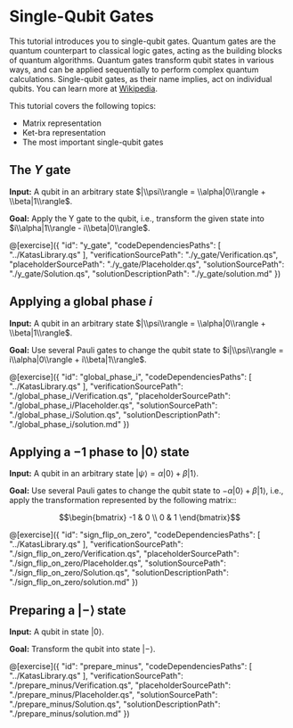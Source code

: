# Single-Qubit Gates

This tutorial introduces you to single-qubit gates. Quantum gates are the quantum counterpart to classical logic gates, acting as the building blocks of quantum algorithms. Quantum gates transform qubit states in various ways, and can be applied sequentially to perform complex quantum calculations. Single-qubit gates, as their name implies, act on individual qubits. You can learn more at [Wikipedia](https://en.wikipedia.org/wiki/Quantum_logic_gate).

This tutorial covers the following topics:

- Matrix representation
- Ket-bra representation
- The most important single-qubit gates

## The $Y$ gate

**Input:** A qubit in an arbitrary state $|\\psi\\rangle = \\alpha|0\\rangle + \\beta|1\\rangle$.

**Goal:** Apply the Y gate to the qubit, i.e., transform the given state into $i\\alpha|1\\rangle - i\\beta|0\\rangle$.

@[exercise]({
    "id": "y_gate",
    "codeDependenciesPaths": [
        "../KatasLibrary.qs"
    ],
    "verificationSourcePath": "./y_gate/Verification.qs",
    "placeholderSourcePath": "./y_gate/Placeholder.qs",
    "solutionSourcePath": "./y_gate/Solution.qs",
    "solutionDescriptionPath": "./y_gate/solution.md"
})

## Applying a global phase $i$

**Input:** A qubit in an arbitrary state $|\\psi\\rangle = \\alpha|0\\rangle + \\beta|1\\rangle$.

**Goal:** Use several Pauli gates to change the qubit state to $i|\\psi\\rangle = i\\alpha|0\\rangle + i\\beta|1\\rangle$.

@[exercise]({
    "id": "global_phase_i",
    "codeDependenciesPaths": [
        "../KatasLibrary.qs"
    ],
    "verificationSourcePath": "./global_phase_i/Verification.qs",
    "placeholderSourcePath": "./global_phase_i/Placeholder.qs",
    "solutionSourcePath": "./global_phase_i/Solution.qs",
    "solutionDescriptionPath": "./global_phase_i/solution.md"
})

## Applying a $-1$ phase to $|0\rangle$ state

**Input:** A qubit in an arbitrary state $|\psi\rangle = \alpha|0\rangle + \beta|1\rangle$.

**Goal:** Use several Pauli gates to change the qubit state to $- \alpha|0\rangle + \beta|1\rangle$, i.e., apply the transformation represented by the following matrix::

$$\begin{bmatrix} -1 & 0 \\ 0 & 1 \end{bmatrix}$$

@[exercise]({
    "id": "sign_flip_on_zero",
    "codeDependenciesPaths": [
        "../KatasLibrary.qs"
    ],
    "verificationSourcePath": "./sign_flip_on_zero/Verification.qs",
    "placeholderSourcePath": "./sign_flip_on_zero/Placeholder.qs",
    "solutionSourcePath": "./sign_flip_on_zero/Solution.qs",
    "solutionDescriptionPath": "./sign_flip_on_zero/solution.md"
})

## Preparing a $|-\rangle$ state

**Input:** A qubit in state $|0\rangle$.

**Goal:** Transform the qubit into state $|-\rangle$.

@[exercise]({
    "id": "prepare_minus",
    "codeDependenciesPaths": [
        "../KatasLibrary.qs"
    ],
    "verificationSourcePath": "./prepare_minus/Verification.qs",
    "placeholderSourcePath": "./prepare_minus/Placeholder.qs",
    "solutionSourcePath": "./prepare_minus/Solution.qs",
    "solutionDescriptionPath": "./prepare_minus/solution.md"
})
